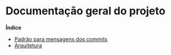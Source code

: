# Documentação geral do projeto

**Índice**

* [Padrão para mensagens dos commits](commits.md)
* [Arquitetura](arquitetura.md)

